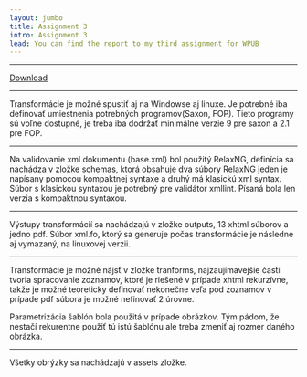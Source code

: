 ```yaml
---
layout: jumbo
title: Assignment 3
intro: Assignment 3
lead: You can find the report to my third assignment for WPUB
---
```


<hr />

<div class="row">
	<div class="col-md-12 text-center">
		<a class="btn btn-primary" href="/assets/Z3_xvasko.zip">Download</a>
	</div>
</div>

<hr />

Transformácie je možné spustiť aj na Windowse aj linuxe. Je potrebné iba definovať umiestnenia potrebných programov(Saxon, FOP). Tieto programy sú voľne dostupné, je treba iba dodržať minimálne verzie 9 pre saxon a 2.1 pre FOP.

<hr />
Na validovanie xml dokumentu (base.xml) bol použitý RelaxNG, definícia sa nachádza v zložke schemas, ktorá obsahuje dva súbory RelaxNG jeden je napísany pomocou kompaktnej syntaxe a druhý má klasickú xml syntax. Súbor s klasickou syntaxou je potrebný pre validátor xmllint. Písaná bola len verzia s kompaktnou syntaxou.

<hr />
Výstupy transformácií sa nachádzajú v zložke outputs, 13 xhtml súborov a jedno pdf. Súbor xml.fo, ktorý sa generuje počas transformácie je následne aj vymazaný, na linuxovej verzii.

<hr />

Transformácie je možné nájsť v zložke tranforms, najzaujímavejšie časti tvoria spracovanie zoznamov, ktoré je riešené v prípade xhtml rekurzívne, takže je možné teoreticky definovať nekonečne veľa pod zoznamov v prípade pdf súbora je možné nefinovať 2 úrovne.

Parametrizácia šablón bola použitá v prípade obrázkov. Tým pádom, že nestačí rekurentne použiť tú istú šablónu ale treba zmeniť aj rozmer daného obrázka.

<hr />

Všetky obrýzky sa nachádzajú v assets zložke.

